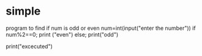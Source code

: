 # simple
program to find if num is odd or even
 num=int(input("enter the number"))
 if num%2==0;
 print ("even")
 else;
 print("odd")

print("excecuted")

